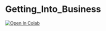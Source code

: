# Getting_Into_Business

[![Open In Colab](https://colab.research.google.com/assets/colab-badge.svg)](https://github.com/yorirocky/Getting_Into_Business/blob/main/README.ipynb)
